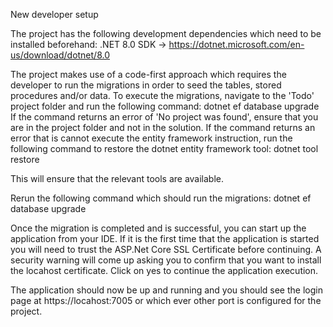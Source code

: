 New developer setup

The project has the following development dependencies which need to be installed beforehand:
.NET 8.0 SDK -> https://dotnet.microsoft.com/en-us/download/dotnet/8.0

The project makes use of a code-first approach which requires the developer to run the migrations in order to seed the tables, stored procedures and/or data.
To execute the migrations, navigate to the 'Todo' project folder and run the following command:
dotnet ef database upgrade
If the command returns an error of 'No project was found', ensure that you are in the project folder and not in the solution.
If the command returns an error that is cannot execute the entity framework instruction, run the following command to restore the dotnet entity framework tool:
dotnet tool restore

This will ensure that the relevant tools are available.

Rerun the following command which should run the migrations:
dotnet ef database upgrade

Once the migration is completed and is successful, you can start up the application from your IDE.
If it is the first time that the application is started you will need to trust the ASP.Net Core SSL Certificate before continuing.
A security warning will come up asking you to confirm that you want to install the locahost certificate. Click on yes to continue the application execution.

The application should now be up and running and you should see the login page at https://locahost:7005 or which ever other port is configured for the project.
